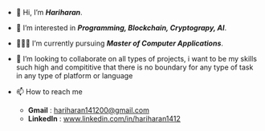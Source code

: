 - 👋 Hi, I’m **_Hariharan_**.

- 👀 I’m interested in **_Programming, Blockchain, Cryptograpy, AI_**.

- 👨🏻‍🎓 I’m currently pursuing **_Master of Computer Applications_**.


- 💞 I’m looking to collaborate on all types of projects, i want to be my skills such high and compititive that there is no boundary for any type of task in any type of platform or language


- 📫 How to reach me

    - **Gmail** : hariharan141200@gmail.com
    - **LinkedIn** : www.linkedin.com/in/hariharan1412

<!---
hariharan1412/hariharan1412 is a ✨ special ✨ repository because its `README.md` (this file) appears on your GitHub profile.
You can click the Preview link to take a look at your changes.
--->

